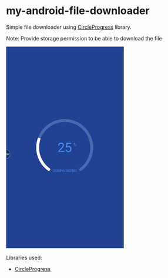 # my-android-file-downloader
Simple file downloader using [CircleProgress](https://github.com/lzyzsd/CircleProgress) library.

Note: Provide storage permission to be able to download the file

![Image](./app/src/main/assets/screenshot1.gif)

Libraries used:
- [CircleProgress](https://github.com/lzyzsd/CircleProgress)
